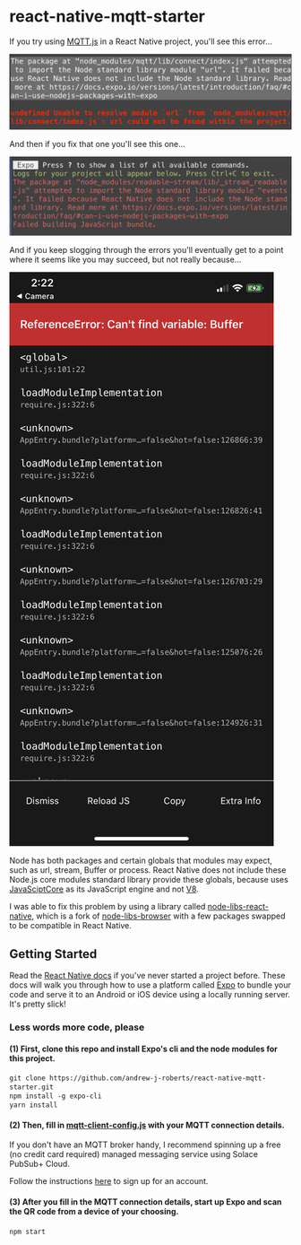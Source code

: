 # react-native-mqtt-starter

If you try using [MQTT.js](https://github.com/mqttjs) in a React Native project, you'll see this error...

![url error](./docs/expo-url-error.png "url lib error")

And then if you fix that one you'll see this one...

![events error](./docs/expo-events-error.png "events lib error")

And if you keep slogging through the errors you'll eventually get to a point where it seems like you may succeed, but not really because...

![buffer error](./docs/buffer-error.jpeg "buffer global namespace error")

Node has both packages and certain globals that modules may expect, such as url, stream, Buffer or process. React Native does not include these Node.js core modules standard library provide these globals, because uses [JavaSciptCore](https://docs.expo.io/versions/latest/react-native/javascript-environment/) as its JavaScript engine and not [V8](<https://en.wikipedia.org/wiki/V8_(JavaScript_engine)>).

I was able to fix this problem by using a library called [node-libs-react-native](https://github.com/parshap/node-libs-react-native), which is a fork of [node-libs-browser](https://github.com/webpack/node-libs-browser) with a few packages swapped to be compatible in React Native.

## Getting Started

Read the [React Native docs](https://reactnative.dev/docs/environment-setup) if you've never started a project before. These docs will walk you through how to use a platform called [Expo](https://expo.io/) to bundle your code and serve it to an Android or iOS device using a locally running server. It's pretty slick!

### Less words more code, please

#### (1) First, clone this repo and install Expo's cli and the node modules for this project.

```
git clone https://github.com/andrew-j-roberts/react-native-mqtt-starter.git
npm install -g expo-cli
yarn install
```

#### (2) Then, fill in [mqtt-client-config.js](/mqtt-client-config.js) with your MQTT connection details.

If you don't have an MQTT broker handy, I recommend spinning up a free (no credit card required) managed messaging service using Solace PubSub+ Cloud.

Follow the instructions [here](https://console.solace.cloud/login/new-account) to sign up for an account.

#### (3) After you fill in the MQTT connection details, start up Expo and scan the QR code from a device of your choosing.

```
npm start
```
